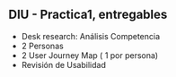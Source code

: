 ## DIU - Practica1, entregables
- Desk research: Análisis Competencia 
- 2 Personas 
- 2 User Journey Map  ( 1 por persona)
- Revisión de Usabilidad 
